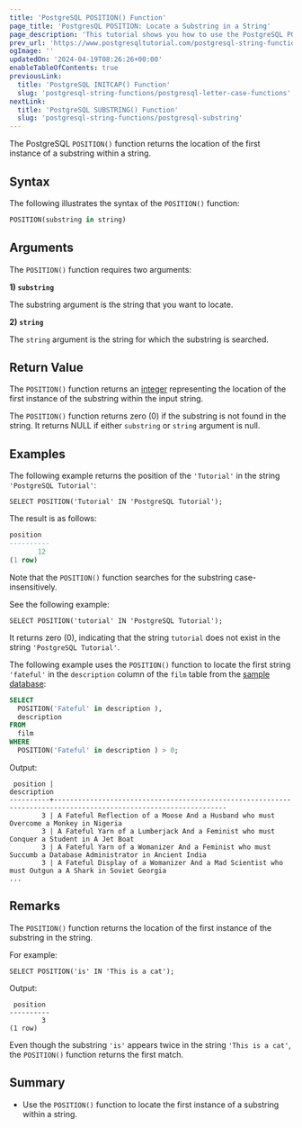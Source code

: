```yaml
---
title: 'PostgreSQL POSITION() Function'
page_title: 'PostgresQL POSITION: Locate a Substring in a String'
page_description: 'This tutorial shows you how to use the PostgreSQL POSITION() function to locate a substring in a string.'
prev_url: 'https://www.postgresqltutorial.com/postgresql-string-functions/postgresql-position/'
ogImage: ''
updatedOn: '2024-04-19T08:26:26+00:00'
enableTableOfContents: true
previousLink:
  title: 'PostgreSQL INITCAP() Function'
  slug: 'postgresql-string-functions/postgresql-letter-case-functions'
nextLink:
  title: 'PostgreSQL SUBSTRING() Function'
  slug: 'postgresql-string-functions/postgresql-substring'
---
```


The PostgreSQL `POSITION()` function returns the location of the first instance of a substring within a string.

## Syntax

The following illustrates the syntax of the `POSITION()` function:

```sql
POSITION(substring in string)
```

## Arguments

The `POSITION()` function requires two arguments:

**1\) `substring`**

The substring argument is the string that you want to locate.

**2\) `string`**

The `string` argument is the string for which the substring is searched.

## Return Value

The `POSITION()` function returns an [integer](../postgresql-tutorial/postgresql-integer) representing the location of the first instance of the substring within the input string.

The `POSITION()` function returns zero (0\) if the substring is not found in the string. It returns NULL if either `substring` or `string` argument is null.

## Examples

The following example returns the position of the `'Tutorial'` in the string `'PostgreSQL Tutorial'`:

```
SELECT POSITION('Tutorial' IN 'PostgreSQL Tutorial');
```

The result is as follows:

```sql
position
----------
       12
(1 row)
```

Note that the `POSITION()` function searches for the substring case\-insensitively.

See the following example:

```
SELECT POSITION('tutorial' IN 'PostgreSQL Tutorial');
```

It returns zero (0\), indicating that the string `tutorial` does not exist in the string `'PostgreSQL Tutorial'`.

The following example uses the `POSITION()` function to locate the first string `'fateful'` in the `description` column of the `film` table from the [sample database](../postgresql-getting-started/postgresql-sample-database):

```sql
SELECT
  POSITION('Fateful' in description ),
  description
FROM
  film
WHERE
  POSITION('Fateful' in description ) > 0;
```

Output:

```text
 position |                                                   description
----------+-----------------------------------------------------------------------------------------------------------------
        3 | A Fateful Reflection of a Moose And a Husband who must Overcome a Monkey in Nigeria
        3 | A Fateful Yarn of a Lumberjack And a Feminist who must Conquer a Student in A Jet Boat
        3 | A Fateful Yarn of a Womanizer And a Feminist who must Succumb a Database Administrator in Ancient India
        3 | A Fateful Display of a Womanizer And a Mad Scientist who must Outgun a A Shark in Soviet Georgia
...
```

## Remarks

The `POSITION()` function returns the location of the first instance of the substring in the string.

For example:

```
SELECT POSITION('is' IN 'This is a cat');
```

Output:

```
 position
----------
        3
(1 row)
```

Even though the substring `'is'` appears twice in the string `'This is a cat'`, the `POSITION()` function returns the first match.

## Summary

- Use the `POSITION()` function to locate the first instance of a substring within a string.
